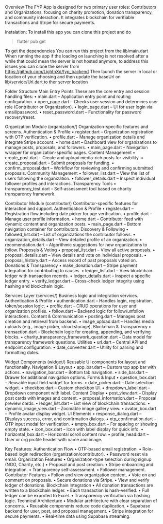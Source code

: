 Overview
The FYP App is designed for two primary user roles: Contributors and Organizations, focusing on charity promotion, donation transparency, and community interaction. It integrates blockchain for verifiable transactions and Stripe for secure payments.

Instalation:
To install this app you can clone this project and do
> flutter pub get

To get the dependencies
You can run this project from the lib/main.dart
When running the app if the loading on launching is not resolved after a while that could mean the server is not hosted anymore, to address this issues you can clone the server from https://github.com/LightnXd/fyp_backend 
Then launch the server in local or location of your choosing and then update the baseUrl on lib/service/Url.dart to ther server location

Folder Structure
Main Entry Points
These are the core entry and session handling files:
•	main.dart – Application entry point and routing configuration.
•	open_page.dart – Checks user session and determines user role (Contributor or Organization).
•	login_page.dart – UI for user login via email/password.
•	reset_password.dart – Functionality for password recovery/reset.

Organization Module (organization/)
Organization-specific features and screens.
Authentication & Profile
•	register.dart – Organization registration with OTP verification.
•	profile.dart – Manage organization details and integrate Stripe account.
•	home.dart – Dashboard view for organizations to manage posts, proposals, and followers.
•	main_page.dart – Navigation wrapper for organization-specific pages.
Content Management
•	create_post.dart – Create and upload media-rich posts for visibility.
•	create_proposal.dart – Submit proposals for funding.
•	confirm_proposal.dart – Workflow for reviewing and confirming submitted proposals.
Community Management
•	follower_list.dart – View the list of users following the organization.
•	follower_details.dart – Inspect individual follower profiles and interactions.
Transparency Tools
•	transparency_test.dart – Self-assessment tool based on charity transparency framework.

Contributor Module (contributor/)
Contributor-specific features for interaction and support.
Authentication & Profile
•	register.dart – Registration flow including date picker for age verification.
•	profile.dart – Manage user profile information.
•	home.dart – Contributor feed with dynamic content and organization posts.
•	main_page.dart – Bottom navigation container for contributors.
Discovery & Following
•	followed_list.dart – List of organizations the contributor follows.
•	organization_details.dart – View detailed profile of an organization.
•	recomendation.dart – Algorithmic suggestions for new organizations to follow.
Proposals & Voting
•	proposal_list.dart – View all active proposals.
•	proposal_details.dart – View details and vote on individual proposals.
•	proposal_history.dart – Access record of past proposals voted on.
Donations & Transparency
•	make_donation.dart – Stripe payment integration for contributing to causes.
•	ledger_list.dart – View blockchain ledger with transaction records.
•	ledger_details.dart – Inspect a specific ledger entry.
•	verify_ledger.dart – Cross-check ledger integrity using hashing and blockchain logic.

Services Layer (services/)
Business logic and integration services.
Authentication & Profile
•	authentication.dart – Handles login, registration, token/session logic.
•	profile.dart – CRUD operations for user and organization profiles.
•	follow.dart – Backend logic for follow/unfollow interactions.
Content & Communication
•	posting.dart – Manages post creation and retrieval from backend.
•	image_upload.dart – Handles media uploads (e.g., image picker, cloud storage).
Blockchain & Transparency
•	transaction.dart – Blockchain logic for creating, appending, and verifying blocks.
•	charity_transparency_framework_question.dart – Data model for transparency framework questions.
Utilities
•	url.dart – Central API and endpoint configuration.
•	date_converter.dart – Utility for parsing and formatting dates.

Widget Components (widget/)
Reusable UI components for layout and functionality.
Navigation & Layout
•	app_bar.dart – Custom top app bar with actions.
•	navigation_bar.dart – Bottom tab navigation.
•	side_bar.dart – Drawer for additional navigation options.
Forms & Input
•	question_box.dart – Reusable input field widget for forms.
•	date_picker.dart – Date selection widget.
•	checkbox.dart – Custom checkbox UI.
•	dropdown_label.dart – Dropdown component with label.
Content Display
•	post_view.dart – Display post cards with images and content.
•	proposal_information.dart – Proposal preview cards.
•	ledger_list.dart – List view of blockchain transactions.
•	dynamic_image_view.dart – Zoomable image gallery view.
•	avatar_box.dart – Profile avatar display widget.
UI Elements
•	response_dialog.dart – Displays success, error, and confirmation dialogs.
•	otp_confirmation.dart – OTP input modal for verification.
•	empty_box.dart – For spacing or showing empty state.
•	icon_box.dart – Icon with label display for quick info.
•	horizontal_box.dart – Horizontal scroll content row.
•	profile_head.dart – User or org profile header with name and image.

Key Features: 
Authentication Flow
•	OTP-based email registration.
•	Role-based login redirection (organization/contributor).
•	Password reset via email.
Organization Features
•	Organization-type selection during signup (NGO, Charity, etc.)
•	Proposal and post creation.
•	Stripe onboarding and integration.
•	Transparency self-assessment.
•	Follower management.
Contributor Features
•	Follow and view organization content.
•	Vote on and comment on proposals.
•	Secure donations via Stripe.
•	View and verify ledger of donations.
Blockchain Integration
•	All donation transactions are written to a blockchain ledger.
•	Each transaction is hash-verified.
•	Full ledger can be exported to Excel.
•	Transparency verification via hashing logic.
Technical Architecture
•	Modular architecture with clear separation of concerns.
•	Reusable components reduce code duplication.
•	Supabase backend for user, post, and proposal management.
•	Stripe integration for secure payments.
•	Real-time data using Supabase streaming.

